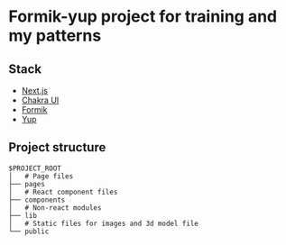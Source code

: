 # Formik-yup project for training and my patterns

<!-- [Open this project](https://next-starter-tau.vercel.app/) -->

## Stack

- [Next.js](https://nextjs.org/)
- [Chakra UI](https://chakra-ui.com/)
- [Formik](https://formik.org/)
- [Yup](https://github.com/jquense/yup/)

## Project structure

```
$PROJECT_ROOT
│   # Page files
├── pages
│   # React component files
├── components
│   # Non-react modules
├── lib
│   # Static files for images and 3d model file
└── public
```